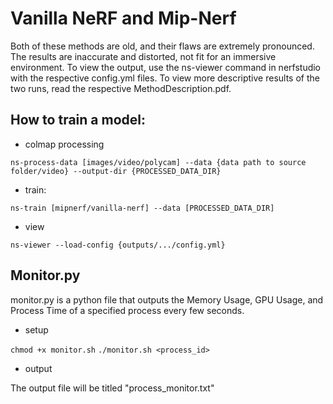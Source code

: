 # Vanilla NeRF and Mip-Nerf

Both of these methods are old, and their flaws are extremely pronounced. The results are inaccurate and distorted, not fit for an immersive environment. To view the output, use the ns-viewer command in nerfstudio with the respective config.yml files. To view more descriptive results of the two runs, read the respective MethodDescription.pdf.

## How to train a model:

- colmap processing 

``ns-process-data [images/video/polycam] --data {data path to source folder/video} --output-dir {PROCESSED_DATA_DIR}``


- train:

``ns-train [mipnerf/vanilla-nerf] --data [PROCESSED_DATA_DIR]``

- view 

``ns-viewer --load-config {outputs/.../config.yml}``

## Monitor.py

monitor.py is a python file that outputs the Memory Usage, GPU Usage, and Process Time of a specified process every few seconds.

- setup

``chmod +x monitor.sh``
``./monitor.sh <process_id>``

- output

The output file will be titled "process_monitor.txt"
